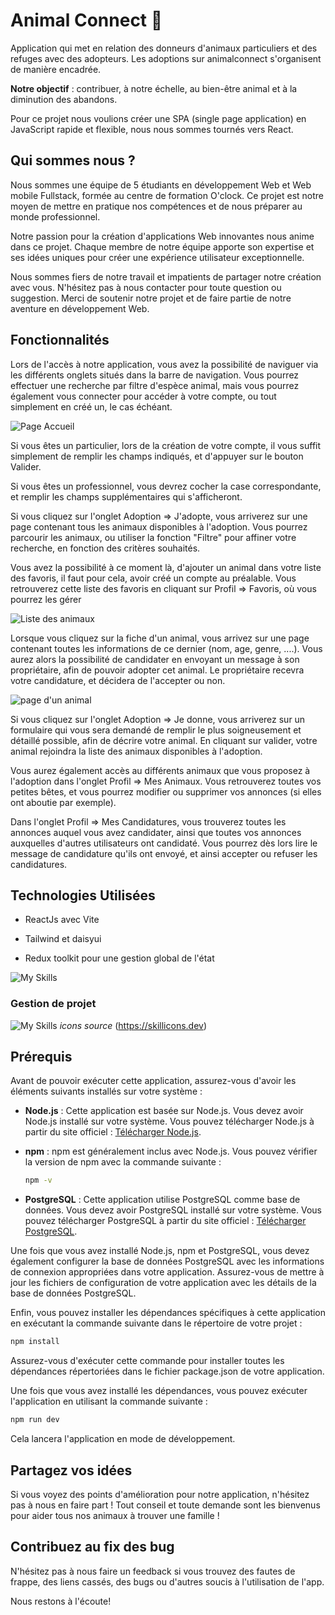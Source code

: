 # Animal Connect :paw_prints:

Application qui met en relation des donneurs d'animaux particuliers et des refuges avec des adopteurs. Les adoptions sur animalconnect s'organisent de manière encadrée.

**Notre objectif** : contribuer, à notre échelle, au bien-être animal et à la diminution des abandons. 

Pour ce projet nous voulions créer une SPA (single page application) en JavaScript rapide et flexible, nous nous sommes tournés vers React. 

## Qui sommes nous ?

Nous sommes une équipe de 5 étudiants en développement Web et Web mobile Fullstack, formée au centre de formation O'clock. Ce projet est notre moyen de mettre en pratique nos compétences et de nous préparer au monde professionnel.

Notre passion pour la création d'applications Web innovantes nous anime dans ce projet. Chaque membre de notre équipe apporte son expertise et ses idées uniques pour créer une expérience utilisateur exceptionnelle.

Nous sommes fiers de notre travail et impatients de partager notre création avec vous. N'hésitez pas à nous contacter pour toute question ou suggestion. Merci de soutenir notre projet et de faire partie de notre aventure en développement Web.


## Fonctionnalités

Lors de l'accès à notre application, vous avez la possibilité de naviguer via les différents onglets situés dans la barre de navigation. Vous pourrez effectuer une recherche par filtre d'espèce animal, mais vous pourrez également vous connecter pour accéder à votre compte, ou tout simplement en créé un, le cas échéant. 

![Page Accueil](https://github.com/O-Clock-Watt/projet-animal-connect-front/assets/128428832/4c05910c-143c-4dd1-bea5-4d760ccac30c)

Si vous êtes un particulier, lors de la création de votre compte, il vous suffit simplement de remplir les champs indiqués, et d'appuyer sur le bouton Valider. 

Si vous êtes un professionnel, vous devrez cocher la case correspondante, et remplir les champs supplémentaires qui s'afficheront.

Si vous cliquez sur l'onglet Adoption => J'adopte, vous arriverez sur une page contenant tous les animaux disponibles à l'adoption. Vous pourrez parcourir les animaux, ou utiliser la fonction "Filtre" pour affiner votre recherche, en fonction des critères souhaités.

Vous avez la possibilité à ce moment là, d'ajouter un animal dans votre liste des favoris, il faut pour cela, avoir créé un compte au préalable. Vous retrouverez cette liste des favoris en cliquant sur Profil => Favoris, où vous pourrez les gérer

![Liste des animaux](https://github.com/O-Clock-Watt/projet-animal-connect-front/assets/128428832/1346bc84-1408-4108-9435-3e76f0386b25)

Lorsque vous cliquez sur la fiche d'un animal, vous arrivez sur une page contenant toutes les informations de ce dernier (nom, age, genre, ....). Vous aurez alors la possibilité de candidater en envoyant un message à son propriétaire, afin de pouvoir adopter cet animal. Le propriétaire recevra votre candidature, et décidera de l'accepter ou non.

![page d'un animal](https://github.com/O-Clock-Watt/projet-animal-connect-front/assets/108081381/8e340fdc-8146-4ad0-8a75-9e8203b620b6)


Si vous cliquez sur l'onglet Adoption => Je donne, vous arriverez sur un formulaire qui vous sera demandé de remplir le plus soigneusement et détaillé possible, afin de décrire votre animal. En cliquant sur valider, votre animal rejoindra la liste des animaux disponibles à l'adoption.


Vous aurez également accès au différents animaux que vous proposez à l'adoption dans l'onglet Profil => Mes Animaux. Vous retrouverez toutes vos petites bêtes, et vous pourrez modifier ou supprimer vos annonces (si elles ont aboutie par exemple).


Dans l'onglet Profil => Mes Candidatures, vous trouverez toutes les annonces auquel vous avez candidater, ainsi que toutes vos annonces auxquelles d'autres utilisateurs ont candidaté. Vous pourrez dès lors lire le message de candidature qu'ils ont envoyé, et ainsi accepter ou refuser les candidatures.

## Technologies Utilisées

- ReactJs avec Vite

- Tailwind et daisyui 

- Redux toolkit pour une gestion global de l'état

![My Skills](https://skillicons.dev/icons?i=react,vite,tailwind,redux&perline=4)


### Gestion de projet

![My Skills](https://skillicons.dev/icons?i=github,discord&perline=2)
*icons source* (https://skillicons.dev)



## Prérequis

Avant de pouvoir exécuter cette application, assurez-vous d'avoir les éléments suivants installés sur votre système :

- **Node.js** : Cette application est basée sur Node.js. Vous devez avoir Node.js installé sur votre système. Vous pouvez télécharger Node.js à partir du site officiel : [Télécharger Node.js](https://nodejs.org/).

- **npm** : npm est généralement inclus avec Node.js. Vous pouvez vérifier la version de npm avec la commande suivante :
  ```bash
  npm -v
    ```

- **PostgreSQL** : Cette application utilise PostgreSQL comme base de données. Vous devez avoir PostgreSQL installé sur votre système. Vous pouvez télécharger PostgreSQL à partir du site officiel : [Télécharger PostgreSQL](https://www.postgresql.org/download/).

Une fois que vous avez installé Node.js, npm et PostgreSQL, vous devez également configurer la base de données PostgreSQL avec les informations de connexion appropriées dans votre application. Assurez-vous de mettre à jour les fichiers de configuration de votre application avec les détails de la base de données PostgreSQL.

Enfin, vous pouvez installer les dépendances spécifiques à cette application en exécutant la commande suivante dans le répertoire de votre projet :

```bash
npm install
```
Assurez-vous d'exécuter cette commande pour installer toutes les dépendances répertoriées dans le fichier package.json de votre application.

Une fois que vous avez installé les dépendances, vous pouvez exécuter l'application en utilisant la commande suivante :

```bash
npm run dev
```
Cela lancera l'application en mode de développement.

## Partagez vos idées

Si vous voyez des points d'amélioration pour notre application, n'hésitez pas à nous en faire part ! Tout conseil et toute demande sont les bienvenus pour aider tous nos animaux à trouver une famille !



## Contribuez au fix des bug
N'hésitez pas à nous faire un feedback si vous trouvez des fautes de frappe, des liens cassés, des bugs ou d'autres soucis à l'utilisation de l'app. 

Nous restons à l'écoute! 

